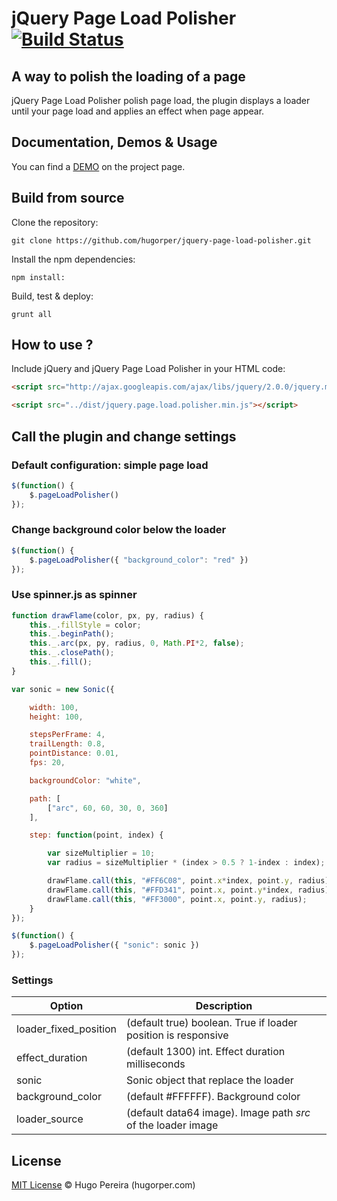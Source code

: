 # jQuery Page Load Polisher [![Build Status](https://travis-ci.org/hugorper/jquery-page-load-polisher.svg?branch=master)](https://travis-ci.org/hugorper/jquery-page-load-polisher)

## A way to polish the loading of a page

jQuery Page Load Polisher polish page load, the plugin displays a loader until your page load and applies an effect when page appear.

## Documentation, Demos & Usage

You can find a [DEMO](https://hugorper.github.com/jquery-page-load-polisher) on the project page.

## Build from source

Clone the repository:

```
git clone https://github.com/hugorper/jquery-page-load-polisher.git
```

Install the npm dependencies:

```
npm install:
```

Build, test & deploy:

```
grunt all
```

## How to use ?

Include jQuery and jQuery Page Load Polisher in your HTML code:

```html
<script src="http://ajax.googleapis.com/ajax/libs/jquery/2.0.0/jquery.min.js"></script>

<script src="../dist/jquery.page.load.polisher.min.js"></script>
```

## Call the plugin and change settings

### Default configuration: simple page load

```js
$(function() {
	$.pageLoadPolisher()
});
```

### Change background color below the loader

```js
$(function() {
	$.pageLoadPolisher({ "background_color": "red" })
});
```

### Use spinner.js as spinner

```js
function drawFlame(color, px, py, radius) {
	this._.fillStyle = color;
	this._.beginPath();
	this._.arc(px, py, radius, 0, Math.PI*2, false);
	this._.closePath();
	this._.fill();
}

var sonic = new Sonic({

	width: 100,
	height: 100,

	stepsPerFrame: 4,
	trailLength: 0.8,
	pointDistance: 0.01,
	fps: 20,

	backgroundColor: "white",

	path: [
		["arc", 60, 60, 30, 0, 360]
	],

	step: function(point, index) {

		var sizeMultiplier = 10;
		var radius = sizeMultiplier * (index > 0.5 ? 1-index : index);

		drawFlame.call(this, "#FF6C08", point.x*index, point.y, radius);
		drawFlame.call(this, "#FFD341", point.x, point.y*index, radius);
		drawFlame.call(this, "#FF3000", point.x, point.y, radius);
	}
});

$(function() {
	$.pageLoadPolisher({ "sonic": sonic })
});
```

### Settings

Option  | Description
------------- | -------------
loader_fixed_position  | (default true) boolean. True if loader position is responsive
effect_duration  | (default 1300) int. Effect duration milliseconds
sonic  | Sonic object that replace the loader
background_color  | (default #FFFFFF). Background color
loader_source  | (default data64 image). Image path _src_ of the loader image

## License

[MIT License](http://hugorper.mit-license.org/) © Hugo Pereira (hugorper.com)
